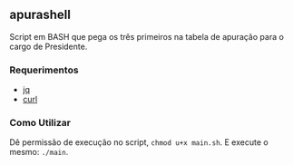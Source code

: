 ## apurashell

Script em BASH que pega os três primeiros na tabela de apuração para o cargo
de Presidente.

### Requerimentos

- [jq](https://github.com/stedolan/jq)
- [curl](https://github.com/curl/curl)

### Como Utilizar

Dê permissão de execução no script, `chmod u+x main.sh`. E execute o mesmo:
`./main`.
